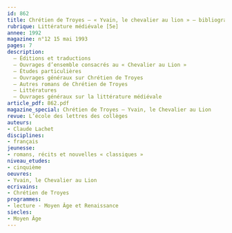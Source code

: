 ```yaml
---
id: 862
title: Chrétien de Troyes – « Yvain, le chevalier au lion » – bibliographie sélective
rubrique: Littérature médiévale [5e]
annee: 1992
magazine: n°12 15 mai 1993
pages: 7
description: 
  – Éditions et traductions
  – Ouvrages d’ensemble consacrés au « Chevalier au Lion »
  – Études particulières
  – Ouvrages généraux sur Chrétien de Troyes
  – Autres romans de Chrétien de Troyes
  – Littératures
  – Ouvrages généraux sur la littérature médiévale
article_pdf: 862.pdf
magazine_special: Chrétien de Troyes – Yvain, le Chevalier au Lion
revue: L’école des lettres des collèges
auteurs:
- Claude Lachet
disciplines:
- français
jeunesse:
- romans, récits et nouvelles « classiques »
niveau_etudes:
- cinquième
oeuvres:
- Yvain, le Chevalier au Lion
ecrivains:
- Chrétien de Troyes
programmes:
- lecture - Moyen Âge et Renaissance
siecles:
- Moyen Âge
---
```

